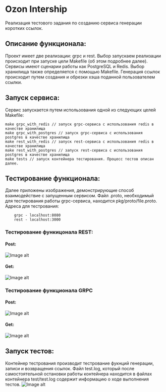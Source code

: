 # Ozon Intership
Реализация тестового задания по созданию сервиса генерации коротких ссылок.

## Описание функционала:
Проект имеет две реализации: grpc и rest. Выбор запускаем реализации происходит при запуске цели Makefile (об этом
подробнее далее). Сервисы имеют сценарии работы как PostgreSQL и Redis. Выбор хранилища также определяется 
с помощью Makefile. Генерация ссылок происходит путем создания и обрезки хэша поданной пользователем ссылки.

## Запуск сервиса:
Сервис запускается путем использования одной из следующих целей Makefile:
``` 
make grpc_with_redis // запуск grpc-сервиса с использования redis в качестве хранилища
make grpc_with_postgres // запуск grpc-сервиса с использования postgres в качестве хранилища
make rest_with_redis // запуск rest-сервиса с использования redis в качестве хранилища
make rest_with_postgres // запуск rest-сервиса с использования postgres в качестве хранилища
make tests // запуск контейнера тестирования. Процесс тестов описан далее.
```

## Тестирование функционала:
Далее приложены изображения, демонстрирующие способ взаимодействие с запущенным сервисом. Файл .proto, необходимый для
тестирования работы grpc-сервиса, находится pkg/proto/file.proto. Адреса для тестрования:
```
    grpc - localhost:8080
    rest - localhost:3000
```
### Тестирование функицонала REST:
#### Post:
![Image alt](https://github.com/alexGrap/OzonIntership/blob/main/readmeImages/1.jpg)
#### Get:
![Image alt](https://github.com/alexGrap/OzonIntership/blob/main/readmeImages/2.jpg)

### Тестирование функционала GRPC
#### Post:
![Image alt](https://github.com/alexGrap/OzonIntership/blob/main/readmeImages/3.jpg)
#### Get:
![Image alt](https://github.com/alexGrap/OzonIntership/blob/main/readmeImages/4.jpg)



## Запуск тестов:
Контейнер тестрования производит тестрование фукнций генерации, записи и возвращения ссылок. Файл test.log, который после
самостоятельной остановки работы контейнера находится в файлах контейнера test/test.log содержит 
информацию о ходе выполнения тестов. 
![Image alt](https://github.com/alexGrap/OzonIntership/blob/main/readmeImages/5.jpg)
